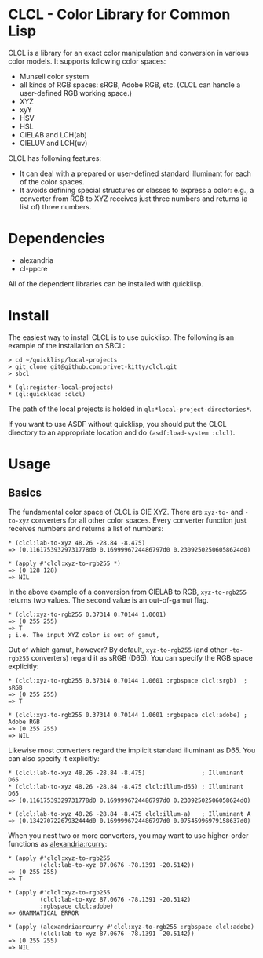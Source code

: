 CLCL - Color Library for Common Lisp
====

CLCL is a library for an exact color manipulation and conversion in various color models. It supports following color spaces:

* Munsell color system
* all kinds of RGB spaces: sRGB, Adobe RGB, etc. (CLCL can handle a user-defined RGB working space.)
* XYZ
* xyY
* HSV
* HSL
* CIELAB and LCH(ab)
* CIELUV and LCH(uv)

CLCL has following features:

* It can deal with a prepared or user-defined standard illuminant for each of the color spaces.
* It avoids defining special structures or classes to express a color: e.g., a converter from RGB to XYZ receives just three numbers and returns (a list of) three numbers. 

# Dependencies
* alexandria
* cl-ppcre

All of the dependent libraries can be installed with quicklisp.

# Install

The easiest way to install CLCL is to use quicklisp. The following is an example of the installation on SBCL:

    > cd ~/quicklisp/local-projects
    > git clone git@github.com:privet-kitty/clcl.git
    > sbcl
    
    * (ql:register-local-projects)
    * (ql:quickload :clcl)

The path of the local projects is holded in `ql:*local-project-directories*`.

If you want to use ASDF without quicklisp, you should put the CLCL directory to an appropriate location and do `(asdf:load-system :clcl)`.

# Usage
## Basics

The fundamental color space of CLCL is CIE XYZ. There are `xyz-to-` and `-to-xyz` converters for all other color spaces. Every converter function just receives numbers and returns a list of numbers:

    * (clcl:lab-to-xyz 48.26 -28.84 -8.475)
    => (0.11617539329731778d0 0.1699996724486797d0 0.23092502506058624d0)

    * (apply #'clcl:xyz-to-rgb255 *)
    => (0 128 128)
    => NIL

In the above example of a conversion from CIELAB to RGB, `xyz-to-rgb255` returns two values. The second value is an out-of-gamut flag.

    * (clcl:xyz-to-rgb255 0.37314 0.70144 1.0601)
    => (0 255 255)
    => T
    ; i.e. The input XYZ color is out of gamut,

Out of which gamut, however? By default, `xyz-to-rgb255` (and other `-to-rgb255` converters) regard it as sRGB (D65). You can specify the RGB space explicitly:

    * (clcl:xyz-to-rgb255 0.37314 0.70144 1.0601 :rgbspace clcl:srgb)  ; sRGB
    => (0 255 255)
    => T 

    * (clcl:xyz-to-rgb255 0.37314 0.70144 1.0601 :rgbspace clcl:adobe) ; Adobe RGB
    => (0 255 255)
    => NIL

Likewise most converters regard the implicit standard illuminant as D65. You can also specify it explicitly:

    * (clcl:lab-to-xyz 48.26 -28.84 -8.475)                ; Illuminant D65 
    * (clcl:lab-to-xyz 48.26 -28.84 -8.475 clcl:illum-d65) ; Illuminant D65
    => (0.11617539329731778d0 0.1699996724486797d0 0.23092502506058624d0)

    * (clcl:lab-to-xyz 48.26 -28.84 -8.475 clcl:illum-a)   ; Illuminant A
    => (0.13427072267932444d0 0.1699996724486797d0 0.07545996979158637d0)

When you nest two or more converters, you may want to use higher-order functions as [alexandria:rcurry](https://common-lisp.net/project/alexandria/draft/alexandria.html#index-rcurry-61):

    * (apply #'clcl:xyz-to-rgb255
             (clcl:lab-to-xyz 87.0676 -78.1391 -20.5142))
    => (0 255 255)
    => T

    * (apply #'clcl:xyz-to-rgb255
             (clcl:lab-to-xyz 87.0676 -78.1391 -20.5142)
             :rgbspace clcl:adobe)
    => GRAMMATICAL ERROR

    * (apply (alexandria:rcurry #'clcl:xyz-to-rgb255 :rgbspace clcl:adobe)
             (clcl:lab-to-xyz 87.0676 -78.1391 -20.5142))
    => (0 255 255)
    => NIL
